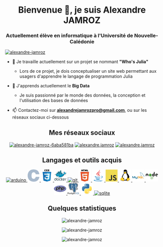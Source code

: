 <h1 align="center">Bienvenue 👋, je suis Alexandre JAMROZ</h1>
<h3 align="center">Actuellement élève en informatique à l'Université de Nouvelle-Calédonie</h3>

<p align="left"> <a href="https://github.com/ryo-ma/github-profile-trophy"><img src="https://github-profile-trophy.vercel.app/?username=alexandre-jamroz" alt="alexandre-jamroz" /></a> </p>

- 🔭 Je travaille actuellement sur un projet se nommant **"Who's Julia"**
  - Lors de ce projet, je dois conceptualiser un site web permettant aux usagers d'apprendre le langage de programmation Julia

- 🌱 J'apprends actuellement le **Big Data**
  - Je suis passionné par le monde des données, la conception et l'utilisation des bases de données

- 📫 Contactez-moi sur **alexandrejamrozpro@gmail.com**, ou sur les réseaux sociaux ci-dessous

  
<h2 align="center">Mes réseaux sociaux</h2>
<p align="center">
  <a href="https://linkedin.com/in/alexandre-jamroz-6aba581ba" target="blank"><img align="center" src="https://raw.githubusercontent.com/rahuldkjain/github-profile-readme-generator/master/src/images/icons/Social/linked-in-alt.svg" alt="alexandre-jamroz-6aba581ba" height="30" width="40" /></a>
  <a href="https://fb.com/alexandre.jamroz" target="blank"><img align="center" src="https://raw.githubusercontent.com/rahuldkjain/github-profile-readme-generator/master/src/images/icons/Social/facebook.svg" alt="alexandre.jamroz" height="30" width="40" /></a>
  <a href="https://instagram.com/alexandre.jamroz" target="blank"><img align="center" src="https://raw.githubusercontent.com/rahuldkjain/github-profile-readme-generator/master/src/images/icons/Social/instagram.svg" alt="alexandre.jamroz" height="30" width="40" /></a>
</p>

<h2 align="center">Langages et outils acquis</h2>
<p align="center"> 
  <a href="https://www.arduino.cc/" target="_blank" rel="noreferrer">
    <img src="https://cdn.worldvectorlogo.com/logos/arduino-1.svg" alt="arduino" width="40" height="40"/>
  </a> 
  <a href="https://www.cprogramming.com/" target="_blank" rel="noreferrer"> 
    <img src="https://raw.githubusercontent.com/devicons/devicon/master/icons/c/c-original.svg" alt="c" width="40" height="40"/>
  </a>
  <a href="https://www.w3schools.com/css/" target="_blank" rel="noreferrer"> 
    <img src="https://raw.githubusercontent.com/devicons/devicon/master/icons/css3/css3-original-wordmark.svg" alt="css3" width="40" height="40"/>
  </a>
  <a href="https://www.docker.com/" target="_blank" rel="noreferrer"> 
    <img src="https://raw.githubusercontent.com/devicons/devicon/master/icons/docker/docker-original-wordmark.svg" alt="docker" width="40" height="40"/>
  </a>
  <a href="https://git-scm.com/" target="_blank" rel="noreferrer"> 
    <img src="https://www.vectorlogo.zone/logos/git-scm/git-scm-icon.svg" alt="git" width="40" height="40"/>
  </a>
  <a href="https://www.w3.org/html/" target="_blank" rel="noreferrer"> 
    <img src="https://raw.githubusercontent.com/devicons/devicon/master/icons/html5/html5-original-wordmark.svg" alt="html5" width="40" height="40"/>
  </a>
  <a href="https://www.java.com" target="_blank" rel="noreferrer">
    <img src="https://raw.githubusercontent.com/devicons/devicon/master/icons/java/java-original.svg" alt="java" width="40" height="40"/>
  </a>
  <a href="https://developer.mozilla.org/en-US/docs/Web/JavaScript" target="_blank" rel="noreferrer">
    <img src="https://raw.githubusercontent.com/devicons/devicon/master/icons/javascript/javascript-original.svg" alt="javascript" width="40" height="40"/>
  </a>
  <a href="https://www.linux.org/" target="_blank" rel="noreferrer">
    <img src="https://raw.githubusercontent.com/devicons/devicon/master/icons/linux/linux-original.svg" alt="linux" width="40" height="40"/>
  </a>
  <a href="https://www.mysql.com/" target="_blank" rel="noreferrer">
    <img src="https://raw.githubusercontent.com/devicons/devicon/master/icons/mysql/mysql-original-wordmark.svg" alt="mysql" width="40" height="40"/>
  </a>
  <a href="https://nodejs.org" target="_blank" rel="noreferrer">
    <img src="https://raw.githubusercontent.com/devicons/devicon/master/icons/nodejs/nodejs-original-wordmark.svg" alt="nodejs" width="40" height="40"/>
  </a>
  <a href="https://www.php.net" target="_blank" rel="noreferrer">
    <img src="https://raw.githubusercontent.com/devicons/devicon/master/icons/php/php-original.svg" alt="php" width="40" height="40"/>
  </a>
  <a href="https://www.postgresql.org" target="_blank" rel="noreferrer">
    <img src="https://raw.githubusercontent.com/devicons/devicon/master/icons/postgresql/postgresql-original-wordmark.svg" alt="postgresql" width="40" height="40"/>
  </a>
  <a href="https://www.python.org" target="_blank" rel="noreferrer">
    <img src="https://raw.githubusercontent.com/devicons/devicon/master/icons/python/python-original.svg" alt="python" width="40" height="40"/>
  </a>
  <a href="https://www.sqlite.org/" target="_blank" rel="noreferrer">
    <img src="https://www.vectorlogo.zone/logos/sqlite/sqlite-icon.svg" alt="sqlite" width="40" height="40"/>
  </a>
</p>

<h2 align="center">Quelques statistiques</h2>
<p align="center">
  <img width=500 align="center" src="https://github-readme-streak-stats.herokuapp.com/?user=alexandre-jamroz&locale=fr&theme=vue-dark" alt="alexandre-jamroz" />
</p>

<p align="center">
  <img width=500 src="https://github-readme-stats.vercel.app/api?username=alexandre-jamroz&show_icons=true&locale=fr&theme=vue-dark" alt="alexandre-jamroz"/>
</p>

<p align="center">
  <img width=500 src="https://github-readme-stats.vercel.app/api/top-langs?username=alexandre-jamroz&langs_count=10&show_icons=true&locale=fr&layout=pie&theme=vue-dark" alt="alexandre-jamroz" />
</p>
